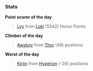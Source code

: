 

### Stats

**Point scorer of the day**
>[Lyy](/#/character/Loki/563801) from [Loki](/#/ranking/Loki)  (5542) Honor Points


**Climber of the day**
>[Awsboy](/#/character/Thor/1647777) from [Thor](/#/ranking/Thor)  (49) positions


**Worst of the day**
>[Kiriin](/#/character/Hyperion/387337) from [Hyperion](/#/ranking/Hyperion)  (-26) positions



